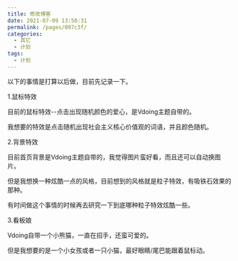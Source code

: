 ```yaml
---
title: 修改博客
date: 2021-07-09 13:58:31
permalink: /pages/097c3f/
categories:
  - 其它
  - 计划
tags:
  - 计划
---
```


以下的事情是打算以后做，目前先记录一下。

1.鼠标特效

目前的鼠标特效--点击出现随机颜色的爱心，是Vdoing主题自带的。

我想要的特效是点击随机出现社会主义核心价值观的词语，并且颜色随机。

2.背景特效

目前首页背景是Vdoing主题自带的，我觉得图片蛮好看，而且还可以自动换图片。

但是我想换一种炫酷一点的风格，目前想到的风格就是粒子特效，有吸铁石效果的那种。

有时间做这个事情的时候再去研究一下到底哪种粒子特效炫酷一些。

3.看板娘

Vdoing自带一个小熊猫，一直在招手，还蛮可爱的。

但是我想要的是一个小女孩或者一只小猫，最好眼睛/尾巴能跟着鼠标动。




